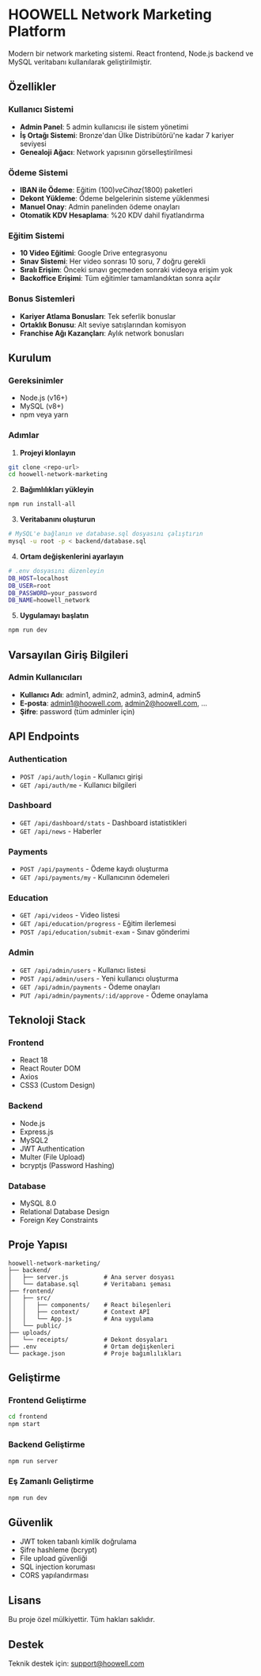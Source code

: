 # HOOWELL Network Marketing Platform

Modern bir network marketing sistemi. React frontend, Node.js backend ve MySQL veritabanı kullanılarak geliştirilmiştir.

## Özellikler

### Kullanıcı Sistemi
- **Admin Panel**: 5 admin kullanıcısı ile sistem yönetimi
- **İş Ortağı Sistemi**: Bronze'dan Ülke Distribütörü'ne kadar 7 kariyer seviyesi
- **Genealoji Ağacı**: Network yapısının görselleştirilmesi

### Ödeme Sistemi
- **IBAN ile Ödeme**: Eğitim (100$) ve Cihaz (1800$) paketleri
- **Dekont Yükleme**: Ödeme belgelerinin sisteme yüklenmesi
- **Manuel Onay**: Admin panelinden ödeme onayları
- **Otomatik KDV Hesaplama**: %20 KDV dahil fiyatlandırma

### Eğitim Sistemi
- **10 Video Eğitimi**: Google Drive entegrasyonu
- **Sınav Sistemi**: Her video sonrası 10 soru, 7 doğru gerekli
- **Sıralı Erişim**: Önceki sınavı geçmeden sonraki videoya erişim yok
- **Backoffice Erişimi**: Tüm eğitimler tamamlandıktan sonra açılır

### Bonus Sistemleri
- **Kariyer Atlama Bonusları**: Tek seferlik bonuslar
- **Ortaklık Bonusu**: Alt seviye satışlarından komisyon
- **Franchise Ağı Kazançları**: Aylık network bonusları

## Kurulum

### Gereksinimler
- Node.js (v16+)
- MySQL (v8+)
- npm veya yarn

### Adımlar

1. **Projeyi klonlayın**
```bash
git clone <repo-url>
cd hoowell-network-marketing
```

2. **Bağımlılıkları yükleyin**
```bash
npm run install-all
```

3. **Veritabanını oluşturun**
```bash
# MySQL'e bağlanın ve database.sql dosyasını çalıştırın
mysql -u root -p < backend/database.sql
```

4. **Ortam değişkenlerini ayarlayın**
```bash
# .env dosyasını düzenleyin
DB_HOST=localhost
DB_USER=root
DB_PASSWORD=your_password
DB_NAME=hoowell_network
```

5. **Uygulamayı başlatın**
```bash
npm run dev
```

## Varsayılan Giriş Bilgileri

### Admin Kullanıcıları
- **Kullanıcı Adı**: admin1, admin2, admin3, admin4, admin5
- **E-posta**: admin1@hoowell.com, admin2@hoowell.com, ...
- **Şifre**: password (tüm adminler için)

## API Endpoints

### Authentication
- `POST /api/auth/login` - Kullanıcı girişi
- `GET /api/auth/me` - Kullanıcı bilgileri

### Dashboard
- `GET /api/dashboard/stats` - Dashboard istatistikleri
- `GET /api/news` - Haberler

### Payments
- `POST /api/payments` - Ödeme kaydı oluşturma
- `GET /api/payments/my` - Kullanıcının ödemeleri

### Education
- `GET /api/videos` - Video listesi
- `GET /api/education/progress` - Eğitim ilerlemesi
- `POST /api/education/submit-exam` - Sınav gönderimi

### Admin
- `GET /api/admin/users` - Kullanıcı listesi
- `POST /api/admin/users` - Yeni kullanıcı oluşturma
- `GET /api/admin/payments` - Ödeme onayları
- `PUT /api/admin/payments/:id/approve` - Ödeme onaylama

## Teknoloji Stack

### Frontend
- React 18
- React Router DOM
- Axios
- CSS3 (Custom Design)

### Backend
- Node.js
- Express.js
- MySQL2
- JWT Authentication
- Multer (File Upload)
- bcryptjs (Password Hashing)

### Database
- MySQL 8.0
- Relational Database Design
- Foreign Key Constraints

## Proje Yapısı

```
hoowell-network-marketing/
├── backend/
│   ├── server.js          # Ana server dosyası
│   └── database.sql       # Veritabanı şeması
├── frontend/
│   ├── src/
│   │   ├── components/    # React bileşenleri
│   │   ├── context/       # Context API
│   │   └── App.js         # Ana uygulama
│   └── public/
├── uploads/
│   └── receipts/          # Dekont dosyaları
├── .env                   # Ortam değişkenleri
└── package.json           # Proje bağımlılıkları
```

## Geliştirme

### Frontend Geliştirme
```bash
cd frontend
npm start
```

### Backend Geliştirme
```bash
npm run server
```

### Eş Zamanlı Geliştirme
```bash
npm run dev
```

## Güvenlik

- JWT token tabanlı kimlik doğrulama
- Şifre hashleme (bcrypt)
- File upload güvenliği
- SQL injection koruması
- CORS yapılandırması

## Lisans

Bu proje özel mülkiyettir. Tüm hakları saklıdır.

## Destek

Teknik destek için: support@hoowell.com